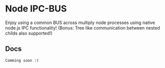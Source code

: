 # Node IPC-BUS

Enjoy using a common BUS across multiply node processes using native node.js IPC functionality!
(Bonus: Tree like communication between nested childs also supported!)

## Docs

```Comming soon :(```
